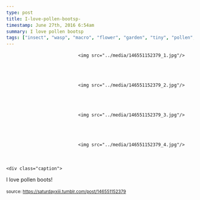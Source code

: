 ```yaml
---
type: post
title: I-love-pollen-bootsp-
timestamp: June 27th, 2016 6:54am
summary: I love pollen bootsp 
tags: ["insect", "wasp", "macro", "flower", "garden", "tiny", "pollen", "photography"]
---
```



                               <img src="../media/146551152379_1.jpg"/>
                           

                                                                                                                           

                               <img src="../media/146551152379_2.jpg"/>
                           

                                                                                                                           

                               <img src="../media/146551152379_3.jpg"/>
                           

                                                                                                                           

                               <img src="../media/146551152379_4.jpg"/>
                           

                                                                                                                      <div class="caption">
I love pollen boots!
 
                                    
                
                
                
                
                                
<small>source: https://saturdayxiii.tumblr.com/post/146551152379</small>